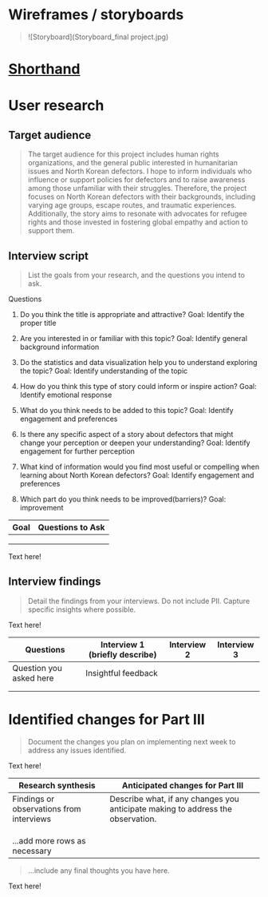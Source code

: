 # Wireframes / storyboards
> ![Storyboard](Storyboard_final project.jpg)

 # [Shorthand](https://preview.shorthand.com/jGleKvtHHNr3g0tD)



# User research 

## Target audience
> The target audience for this project includes human rights organizations, and the general public interested in humanitarian issues and North Korean defectors. 
I hope to inform individuals who influence or support policies for defectors and to raise awareness among those unfamiliar with their struggles. Therefore, the project focuses on North Korean defectors with their backgrounds, including varying age groups, escape routes, and traumatic experiences. Additionally, the story aims to resonate with advocates for refugee rights and those invested in fostering global empathy and action to support them.


## Interview script
> List the goals from your research, and the questions you intend to ask. 

Questions

1. Do you think the title is appropriate and attractive?
Goal: Identify the proper title

2. Are you interested in or familiar with this topic? 
Goal: Identify general background information

3. Do the statistics and data visualization help you to understand exploring the topic? 
Goal: Identify understanding of the topic

4. How do you think this type of story could inform or inspire action?
Goal: Identify emotional response

5. What do you think needs to be added to this topic?
Goal: Identify engagement and preferences

6. Is there any specific aspect of a story about defectors that might change your perception or deepen your understanding?
Goal: Identify engagement for further perception

7. What kind of information would you find most useful or compelling when learning about North Korean defectors?
Goal: Identify engagement and preferences

8. Which part do you think needs to be improved(barriers)?
Goal: improvement


| Goal | Questions to Ask |
|------|------------------|
|      |                  |
|      |                  |
|      |                  |


Text here!

## Interview findings
> Detail the findings from your interviews.  Do not include PII.  Capture specific insights where possible.

Text here!

| Questions               | Interview 1 (briefly describe) | Interview 2 | Interview 3 |
|-------------------------|--------------------------------|-------------|-------------|
| Question you asked here | Insightful feedback            |             |             |
|                         |                                |             |             |
|                         |                                |             |             |


# Identified changes for Part III
> Document the changes you plan on implementing next week to address any issues identified.  

Text here!

| Research synthesis                       | Anticipated changes for Part III                                                |
|------------------------------------------|---------------------------------------------------------------------------------|
| Findings or observations from interviews | Describe what, if any changes you anticipate making to address the observation. |
|                                          |                                                                                 |
|                                          |                                                                                 |
|                                          |                                                                                 |
| ...add more rows as necessary            |                                                                                 |

> ...include any final thoughts you have here. 

Text here!


